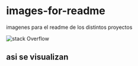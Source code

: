 # images-for-readme
imagenes para el readme de los distintos proyectos 

![stack Overflow](http://lmsotfy.com/so.png)
## asi se visualizan 
